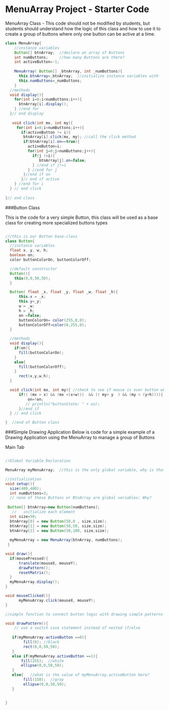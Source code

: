 # MenuArray Project - Starter Code

MenuArray Class - This code should not be modified by students, but students should understand how the logic of this class and how to use it to create a group of buttons where only one button can be active at a time.

```java
class MenuArray{
    //instance variables
    Button[] btnArray;  //declare an array of Buttons
    int numButtons;     //how many Buttons are there?
    int activeButton=-1;
    
    MenuArray( Button[] _btnArray, int _numButtons){
      this.btnArray=_btnArray;  //initialize instance variables with 
      this.numButtons=_numButtons;
    }
  //methods 
  void display(){
    for(int i=0;i<numButtons;i++){
      btnArray[i].display();
    } //end for
  }// end display
    
   void click(int mx, int my){
     for(int i=0;i<numButtons;i++){
       if(activeButton != i){
        btnArray[i].click(mx, my); //call the click method
        if(btnArray[i].on==true){
          activeButton=i;
          for(int j=0;j<numButtons;j++){
            if(j !=i){
               btnArray[j].on=false;
            } //end if j!=i
          } //end for j
        }//end if on
       }// end if active
    } //end for i
  } // end click
  
}// end class
```
###Button Class 

This is the code for a very simple Button, this class will be used as a base class for creating more specialized buttons types


```java

///this is our Button base-class
class Button{
  //instance variables
  float x, y, w, h;
  boolean on;
  color buttonColorOn, buttonColorOff;

  //default constructor
  Button(){
    this(0,0,50,50); 
  }

  Button( float _x, float _y, float _w, float _h){
      this.x = _x;
      this.y=_y;
      w = _w;
      h = _h;
      on =false;
      buttonColorOn= color(255,0,0);
      buttonColorOff=color(0,255,0);
  }

  //methods
  void display(){
    if(on){
      fill(buttonColorOn);
    }
    else{
      fill(buttonColorOff);
    }
      rect(x,y,w,h);
  }

  void click(int mx, int my){ //check to see if mouse is over button when clicked is called
      if(( (mx > x) && (mx <(x+w)))  && (( my> y  ) && (my < (y+h)))){
          on=!on; 
         // println("buttonState: " + on);
      }//end if
  } // end click

}  //end of Button class

```
###Simple Drawing Application 
Below is code for a simple example of a Drawing Application using the MenuArray to manage a group of Buttons

Main Tab

```java

//Global Variable Declaration

MenuArray myMenuArray;  //this is the only global variable, why is that?

//initialization
void setup(){
  size(400,400);
  int numButtons=3;
  // none of these Buttons or BtnArray are global variables: Why?
  
 Button[] btnArray=new Button[numButtons];
   //   initialize each element
  int size=50;
  btnArray[0] = new Button(50,0 , size,size);
  btnArray[1] = new Button(50,50, size,size);
  btnArray[2] = new Button(50,100, size,size);
  
  myMenuArray = new MenuArray(btnArray, numButtons);
 }                            

void draw(){
  if(mousePressed){
      translate(mouseX, mouseY);
      drawPattern();
      resetMatrix();
  }
  myMenuArray.display();
}

void mouseClicked(){
      myMenuArray.click(mouseX, mouseY);
}

//simple function to connect button logic with drawing simple patterns

void drawPattern(){
    // use a switch case statement instead of nested if/else 
   
   if(myMenuArray.activeButton ==0){
        fill(0); //black
        rect(0,0,50,50);
   }
   else if(myMenuArray.activeButton ==1){
       fill(255);  //white
       ellipse(0,0,50,50);
   }
   else{   //what is the value of myMenuArray.activeButton here?  
        fill(150);  //gray
        ellipse(0,0,50,50);
   }
   

}
```



 

